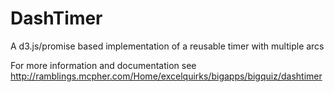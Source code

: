 # DashTimer
A d3.js/promise based implementation of a reusable timer with multiple arcs

For more information and documentation see http://ramblings.mcpher.com/Home/excelquirks/bigapps/bigquiz/dashtimer
